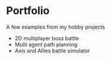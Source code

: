 # Portfolio
A few examples from my hobby projects

* 2D multiplayer boss battle
* Multi agent path planning
* Axis and Allies battle simulator

